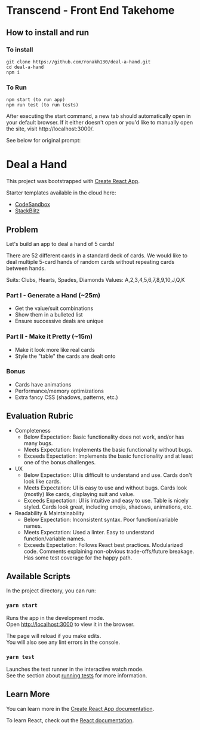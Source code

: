 # Transcend - Front End Takehome

## How to install and run

### To install
```
git clone https://github.com/ronakh130/deal-a-hand.git
cd deal-a-hand
npm i
```

### To Run
```
npm start (to run app)
npm run test (to run tests)
```

After executing the start command, a new tab should automatically open in your default browser. If it either doesn't open or you'd like to manually open the site, visit http://localhost:3000/.

See below for original prompt:

# Deal a Hand

This project was bootstrapped with [Create React App](https://github.com/facebook/create-react-app).

Starter templates available in the cloud here:
- [CodeSandbox](https://codesandbox.io/s/deal-a-hand-29q6n?file=/README.md)
- [StackBlitz](https://stackblitz.com/edit/react-6hudi7?devtoolsheight=33&file=README.md)

## Problem

Let's build an app to deal a hand of 5 cards!

There are 52 different cards in a standard deck of cards. We would like to deal multiple 5-card hands of random cards without repeating cards between hands.

Suits: Clubs, Hearts, Spades, Diamonds
Values: A,2,3,4,5,6,7,8,9,10,J,Q,K

### Part I - Generate a Hand (~25m)

- Get the value/suit combinations
- Show them in a bulleted list
- Ensure successive deals are unique

### Part II - Make it Pretty (~15m)

- Make it look more like real cards
- Style the "table" the cards are dealt onto

### Bonus

- Cards have animations
- Performance/memory optimizations
- Extra fancy CSS (shadows, patterns, etc.)

## Evaluation Rubric

- Completeness
  - Below Expectation: Basic functionality does not work, and/or has many bugs.
  - Meets Expectation: Implements the basic functionality without bugs.
  - Exceeds Expectation: Implements the basic functionality and at least one of the bonus challenges.
- UX
  - Below Expectation: UI is difficult to understand and use. Cards don't look like cards.
  - Meets Expectation: UI is easy to use and without bugs. Cards look (mostly) like cards, displaying suit and value.
  - Exceeds Expectation: UI is intuitive and easy to use. Table is nicely styled. Cards look great, including emojis, shadows, animations, etc.
- Readability & Maintainability
  - Below Expectation: Inconsistent syntax. Poor function/variable names.
  - Meets Expectation: Used a linter. Easy to understand function/variable names.
  - Exceeds Expectation: Follows React best practices. Modularized code. Comments explaining non-obvious trade-offs/future breakage. Has some test coverage for the happy path.

## Available Scripts

In the project directory, you can run:

### `yarn start`

Runs the app in the development mode.\
Open [http://localhost:3000](http://localhost:3000) to view it in the browser.

The page will reload if you make edits.\
You will also see any lint errors in the console.

### `yarn test`

Launches the test runner in the interactive watch mode.\
See the section about [running tests](https://facebook.github.io/create-react-app/docs/running-tests) for more information.

## Learn More

You can learn more in the [Create React App documentation](https://facebook.github.io/create-react-app/docs/getting-started).

To learn React, check out the [React documentation](https://reactjs.org/).
